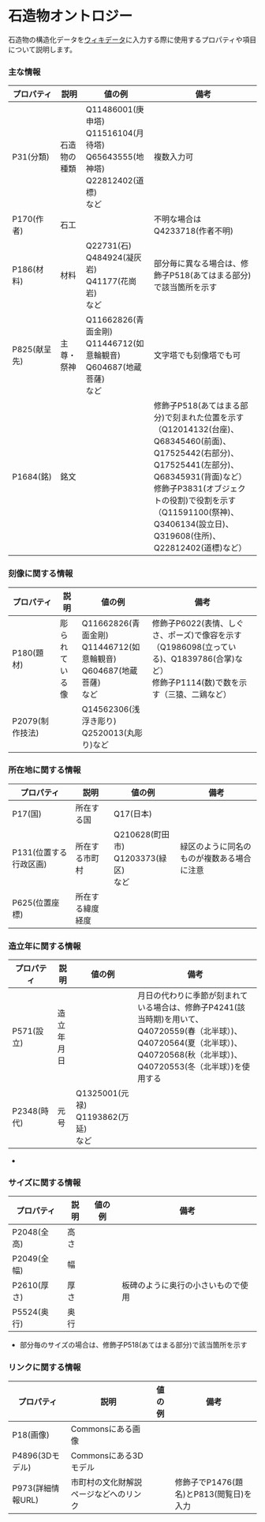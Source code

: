 # 石造物オントロジー

石造物の構造化データを[ウィキデータ](https://www.wikidata.org/)に入力する際に使用するプロパティや項目について説明します。

### 主な情報
| プロパティ | 説明 | 値の例 | 備考 |
| --- | --- | --- | --- |
| P31(分類) | 石造物の種類 | Q11486001(庚申塔)<br/>Q11516104(月待塔)<br/>Q65643555(地神塔)<br/>Q22812402(道標)<br/>など | 複数入力可 |
| P170(作者) | 石工 | | 不明な場合はQ4233718(作者不明) |
| P186(材料) | 材料 | Q22731(石)<br/>Q484924(凝灰岩)<br/>Q41177(花崗岩)<br/>など | 部分毎に異なる場合は、修飾子P518(あてはまる部分)で該当箇所を示す |
| P825(献呈先) | 主尊・祭神 | Q11662826(青面金剛)<br/>Q11446712(如意輪観音)<br/>Q604687(地蔵菩薩)<br/>など | 文字塔でも刻像塔でも可 |
| P1684(銘) | 銘文 | |修飾子P518(あてはまる部分)で刻まれた位置を示す（Q12014132(台座)、Q68345460(前面)、Q17525442(右部分)、Q17525441(左部分)、Q68345931(背面)など）<br/>修飾子P3831(オブジェクトの役割)で役割を示す（Q11591100(祭神)、Q3406134(設立日)、Q319608(住所)、Q22812402(道標)など） |

### 刻像に関する情報
| プロパティ | 説明 | 値の例 | 備考 |
| --- | --- | --- | --- |
| P180(題材) | 彫られている像 |Q11662826(青面金剛)<br/>Q11446712(如意輪観音)<br/>Q604687(地蔵菩薩)<br/>など | 修飾子P6022(表情、しぐさ、ポーズ)で像容を示す（Q1986098(立っている)、Q1839786(合掌)など）<br/>修飾子P1114(数)で数を示す（三猿、二鶏など）|
| P2079(制作技法) |  | Q14562306(浅浮き彫り)<br/>Q2520013(丸彫り)など | |

### 所在地に関する情報
| プロパティ | 説明 | 値の例 | 備考 |
| --- | --- | --- | --- |
| P17(国) | 所在する国 | Q17(日本) | |
| P131(位置する行政区画) | 所在する市町村 | Q210628(町田市)<br/>Q1203373(緑区)<br/>など | 緑区のように同名のものが複数ある場合に注意 |
| P625(位置座標) | 所在する緯度経度 | | |

### 造立年に関する情報
| プロパティ | 説明 | 値の例 | 備考 |
| --- | --- | --- | --- |
| P571(設立) | 造立年月日 | | 月日の代わりに季節が刻まれている場合は、修飾子P4241(該当時期)を用いて、Q40720559(春（北半球）)、Q40720564(夏（北半球）)、Q40720568(秋（北半球）)、Q40720553(冬（北半球）)を使用する |
| P2348(時代) | 元号 | Q1325001(元禄)<br/>Q1193862(万延)<br/>など | |
* 

### サイズに関する情報
| プロパティ | 説明 | 値の例 | 備考 |
| --- | --- | --- | --- |
| P2048(全高) | 高さ |
| P2049(全幅) | 幅 |
| P2610(厚さ) | 厚さ | | 板碑のように奥行の小さいもので使用 |
| P5524(奥行) | 奥行 | | |
* 部分毎のサイズの場合は、修飾子P518(あてはまる部分)で該当箇所を示す

### リンクに関する情報
| プロパティ | 説明 | 値の例 | 備考 |
| --- | --- | --- | --- |
| P18(画像) | Commonsにある画像 | | |
| P4896(3Dモデル) | Commonsにある3Dモデル | | |
| P973(詳細情報URL) | 市町村の文化財解説ページなどへのリンク | | 修飾子でP1476(題名)とP813(閲覧日)を入力 |

